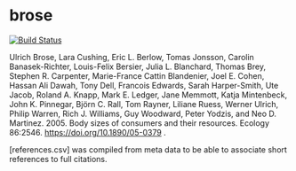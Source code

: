 # brose
[![Build Status](https://travis-ci.org/globalbioticinteractions/brose.svg?branch=master)](https://travis-ci.org/globalbioticinteractions/brose)

Ulrich Brose, Lara Cushing, Eric L. Berlow, Tomas Jonsson, Carolin Banasek-Richter, Louis-Felix Bersier, Julia L. Blanchard, Thomas Brey, Stephen R. Carpenter, Marie-France Cattin Blandenier, Joel E. Cohen, Hassan Ali Dawah, Tony Dell, Francois Edwards, Sarah Harper-Smith, Ute Jacob, Roland A. Knapp, Mark E. Ledger, Jane Memmott, Katja Mintenbeck, John K. Pinnegar, Björn C. Rall, Tom Rayner, Liliane Ruess, Werner Ulrich, Philip Warren, Rich J. Williams, Guy Woodward, Peter Yodzis, and Neo D. Martinez. 2005. Body sizes of consumers and their resources. Ecology 86:2546. https://doi.org/10.1890/05-0379 .

[references.csv] was compiled from meta data to be able to associate short references to full citations.
